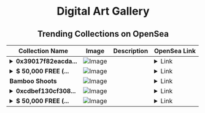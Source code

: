 <div align="center">

# Digital Art Gallery

## Trending Collections on OpenSea

| Collection Name                       | Image                                                                                     | Description                       | OpenSea Link                                                                                          |
|---------------------------------------|-------------------------------------------------------------------------------------------|-----------------------------------|--------------------------------------------------------------------------------------------------------|
| **<details><summary>0x39017f82eacda...</summary>0x39017f82eacda160d7378d52e4d68bc0a2238758</details>** | ![Image](https://i.seadn.io/s/raw/files/9c3662447197d56036ac115f7d55292d.gif?w=500&auto=format?w=200&auto=format) |  | <details><summary>Link</summary>[0x39017f82eacda160d7378d52e4d68bc0a2238758](https://opensea.io/collection/0x39017f82eacda160d7378d52e4d68bc0a2238758)</details> |
| **<details><summary>$ 50,000 FREE (...</summary>$ 50,000 FREE (EventQ.io)</details>** | ![Image](https://i.seadn.io/s/raw/files/ff2c14f40548d92ced8b9521d4c873dd.png?w=500&auto=format?w=200&auto=format) |  | <details><summary>Link</summary>[$ 50,000 FREE (EventQ.io)](https://opensea.io/collection/50000-free-eventq-io-3747)</details> |
| **Bamboo Shoots** | ![Image](https://i.seadn.io/s/raw/files/8ba6cd1eb5df15b47f934efca1675e24.png?w=500&auto=format?w=200&auto=format) |  | <details><summary>Link</summary>[Bamboo Shoots](https://opensea.io/collection/bamboo-shoots-1)</details> |
| **<details><summary>0xcdbef130cf308...</summary>0xcdbef130cf3083b746c7b36d8769284b85bfb1f4</details>** | ![Image](https://i.seadn.io/s/raw/files/9c3662447197d56036ac115f7d55292d.gif?w=500&auto=format?w=200&auto=format) |  | <details><summary>Link</summary>[0xcdbef130cf3083b746c7b36d8769284b85bfb1f4](https://opensea.io/collection/0xcdbef130cf3083b746c7b36d8769284b85bfb1f4)</details> |
| **<details><summary>$ 50,000 FREE (...</summary>$ 50,000 FREE (EventQ.io)</details>** | ![Image](https://i.seadn.io/s/raw/files/ff2c14f40548d92ced8b9521d4c873dd.png?w=500&auto=format?w=200&auto=format) |  | <details><summary>Link</summary>[$ 50,000 FREE (EventQ.io)](https://opensea.io/collection/50000-free-eventq-io-3746)</details> |

</div>